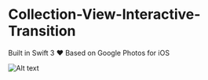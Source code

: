 # Collection-View-Interactive-Transition
Built in Swift 3 ❤️
Based on Google Photos for iOS

![Alt text](/demo.gif?raw=true "Demo Gif 😘")
